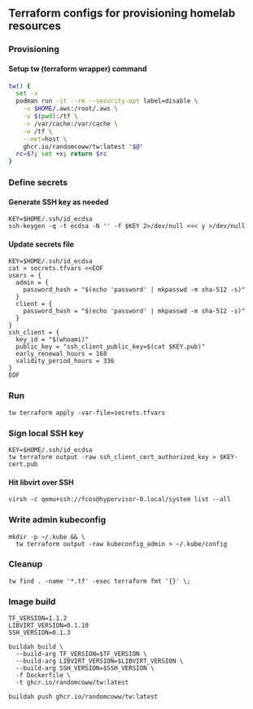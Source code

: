## Terraform configs for provisioning homelab resources

### Provisioning

#### Setup tw (terraform wrapper) command

```bash
tw() {
  set -x
  podman run -it --rm --security-opt label=disable \
    -v $HOME/.aws:/root/.aws \
    -v $(pwd):/tf \
    -v /var/cache:/var/cache \
    -w /tf \
    --net=host \
    ghcr.io/randomcoww/tw:latest "$@"
  rc=$?; set +x; return $rc
}
```

### Define secrets

#### Generate SSH key as needed

```
KEY=$HOME/.ssh/id_ecdsa
ssh-keygen -q -t ecdsa -N '' -f $KEY 2>/dev/null <<< y >/dev/null
```

#### Update secrets file

```
KEY=$HOME/.ssh/id_ecdsa
cat > secrets.tfvars <<EOF
users = {
  admin = {
    password_hash = "$(echo 'password' | mkpasswd -m sha-512 -s)"
  }
  client = {
    password_hash = "$(echo 'password' | mkpasswd -m sha-512 -s)"
  }
}
ssh_client = {
  key_id = "$(whoami)"
  public_key = "ssh_client_public_key=$(cat $KEY.pub)"
  early_renewal_hours = 168
  validity_period_hours = 336
}
EOF
```

### Run

```
tw terraform apply -var-file=secrets.tfvars
```

### Sign local SSH key

```
KEY=$HOME/.ssh/id_ecdsa
tw terraform output -raw ssh_client_cert_authorized_key > $KEY-cert.pub
```

#### Hit libvirt over SSH

```
virsh -c qemu+ssh://fcos@hypervisor-0.local/system list --all
```

### Write admin kubeconfig

```
mkdir -p ~/.kube && \
  tw terraform output -raw kubeconfig_admin > ~/.kube/config
```

### Cleanup

```
tw find . -name '*.tf' -exec terraform fmt '{}' \;
```

### Image build

```
TF_VERSION=1.1.2
LIBVIRT_VERSION=0.1.10
SSH_VERSION=0.1.3

buildah build \
  --build-arg TF_VERSION=$TF_VERSION \
  --build-arg LIBVIRT_VERSION=$LIBVIRT_VERSION \
  --build-arg SSH_VERSION=$SSH_VERSION \
  -f Dockerfile \
  -t ghcr.io/randomcoww/tw:latest
```

```
buildah push ghcr.io/randomcoww/tw:latest
```